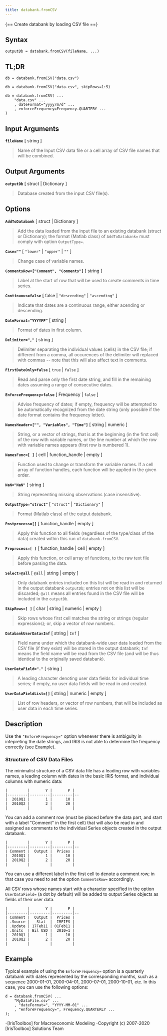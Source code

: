 ```yaml
---
title: databank.fromCSV
---
```


{== Create databank by loading CSV file ==}


## Syntax

    outputDb = databank.fromCSV(fileName, ...)


## TL;DR

    db = databank.fromCSV("data.csv")

    db = databank.fromCSV("data.csv", skipRows=1:5)

    db = databank.fromCSV( ...
        "data.csv" ...
        , dateFormat="yyyy/m/d" ...
        , enforceFrequency=Frequency.QUARTERY ...
    )


## Input Arguments 


__`fileName`__ [ string ] 
> 
> Name of the Input CSV data file or a cell array of CSV file names that
> will be combined.
> 

## Output Arguments 


__`outputDb`__ [ struct | Dictionary ]
> 
> Database created from the input CSV file(s).
> 

## Options 


__`AddToDatabank`__ [ struct | Dictionary ]
> 
> Add the data loaded from the input file to an existing databank (struct
> or Dictionary); the format (Matlab class) of `AddToDatabank=` must comply
> with option `OutputType=`.
> 

__`Case=""`__ [ `"lower"` | `"upper"` | `""` ] 
> 
> Change case of variable names.
> 

__`CommentsRow=["Comment", "Comments"]`__ [ string ] 
> 
> Label at the start of row that will be used to create comments in time
> series.
> 

__`Continuous=false`__ [ false | `"descending"` | `"ascending"` ]
> 
> Indicate that dates are a continuous range, either acending or
> descending.
> 

__`DateFormat="YYYYFP"`__ [ string ] 
> 
> Format of dates in first column.
> 

__`Delimiter=","`__ [ string ] 
> 
> Delimiter separating the individual values (cells) in the CSV file; if
> different from a comma, all occurences of the delimiter will replaced
> with commas -- note that this will also affect text in comments.
> 

__`FirstDateOnly=false`__ [ `true` | `false` ] 
> 
> Read and parse only the first date string, and fill in the remaining
> dates assuming a range of consecutive dates.
> 

__`EnforceFrequency=false`__ [ Frequency | `false` ]
> 
> Advise frequency of dates; if empty, frequency will be attempted to be automatically
> recognized from the date string (only possible if the date format
> contains the frequency letter).
> 

__`NamesHeader=["", "Variables", "Time"]`__ [ string | numeric ] 
> 
> String, or a vector of strings, that is at the beginning
> (in the first cell) of the row with variable names, or the line number at
> which the row with variable names appears (first row is numbered 1).
> 

__`NamesFunc=[ ]`__ [ cell | function_handle | empty ] 
> 
> Function used to change or transform the variable names. If a cell array
> of function handles, each function will be applied in the given order.
> 

__`NaN="NaN"`__ [ string ] 
> 
> String representing missing observations (case insensitive).
> 

__`OutputType="struct"`__ [ `"struct"` | `"Dictionary"` ]
> 
> Format (Matlab class) of the output databank.
> 

__`Postprocess=[]`__ [ function_handle | empty ]
> 
> Apply this function to all fields (regardless of the type/class of the
> data) created within this run of `databank.fromCSV`.
> 

__`Preprocess=[ ]`__ [ function_handle | cell | empty ] 
> 
> Apply this function, or cell array of functions, to the raw text file
> before parsing the data.
> 

__`Select=@all`__ [ `@all` | string | empty ] 
> 
> Only databank entries included on this list will be read in and returned
> in the output databank `outputDb`; entries not on this list will be
> discarded; `@all` means all entries found in the CSV file will be
> included in the `outputDb`.
> 

__`SkipRows=[ ]`__ [ char | string | numeric | empty ] 
> 
> Skip rows whose first cell matches the string or strings (regular
> expressions); or, skip a vector of row numbers.
> 

__`DatabankUserData=Inf`__ [ string | `Inf` ] 
> 
> Field name under which the databank-wide user data loaded from the CSV
> file (if they exist) will be stored in the output databank; `Inf` means
> the field name will be read from the CSV file (and will be thus identical
> to the originally saved databank).
> 

__`UserDataField="."`__ [ string ] 
> 
> A leading character denoting user data fields for individual time series;
> if empty, no user data fields will be read in and created.
> 

__`UserDataFieldList=[]`__ [ string | numeric | empty ] 
> 
> List of row headers, or vector of row numbers, that will be included as
> user data in each time series.
> 

## Description 

Use the `"EnforeFrequency="` option whenever there is ambiguity in intepreting
the date strings, and IRIS is not able to determine the frequency
correctly (see Example).


### Structure of CSV Data Files

The minimalist structure of a CSV data file has a leading row with
variables names, a leading column with dates in the basic IRIS format, 
and individual columns with numeric data:

    |         |       Y |       P |
    |---------|---------|---------|--
    |  2010Q1 |       1 |      10 |
    |  2010Q2 |       2 |      20 |
    |         |         |         |

You can add a comment row (must be placed before the data part, and start
with a label "Comment" in the first cell) that will also be read in and
assigned as comments to the individual Series objects created in the
output databank.

    |         |       Y |       P |
    |---------|---------|---------|--
    | Comment |  Output |  Prices |
    |  2010Q1 |       1 |      10 |
    |  2010Q2 |       2 |      20 |
    |         |         |         |

You can use a different label in the first cell to denote a comment row;
in that case you need to set the option `CommentsRow=` accordingly.

All CSV rows whose names start with a character specified in the option
`UserDataField=` (a dot by default) will be added to output Series
objects as fields of their user data.

    |         |       Y |       P |
    |---------|---------|---------|--
    | Comment |  Output |  Prices |
    | .Source |   Stat  |  IMFIFS |
    | .Update | 17Feb11 | 01Feb11 |
    | .Units  | Bil USD |  2010=1 |
    |  2010Q1 |       1 |      10 |
    |  2010Q2 |       2 |      20 |
    |         |         |         |


## Example 


Typical example of using the `EnforeFrequency=` option is a quarterly
databank with dates represented by the corresponding months, such as a
sequence 2000-01-01, 2000-04-01, 2000-07-01, 2000-10-01, etc. In this
case, you can use the following options:

    d = databank.fromCSV( ...
        "MyDataFile.csv" ...
        , "dateFormat=", "YYYY-MM-01" ...
        , "enforeFrequency=", Frequency.QUARTERLY ...
    );



-[IrisToolbox] for Macroeconomic Modeling
-Copyright (c) 2007-2020 [IrisToolbox] Solutions Team

